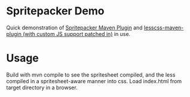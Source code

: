 Spritepacker Demo
=================

Quick demonstration of [Spritepacker Maven Plugin](https://github.com/murphybob/spritepacker-maven-plugin) and [lesscss-maven-plugin (with custom JS support patched in)](https://github.com/murphybob/lesscss-maven-plugin) in use.

Usage
=====

Build with mvn compile to see the spritesheet compiled, and the less compiled in a spritesheet-aware manner into css.  Load index.html from target directory in a browser.